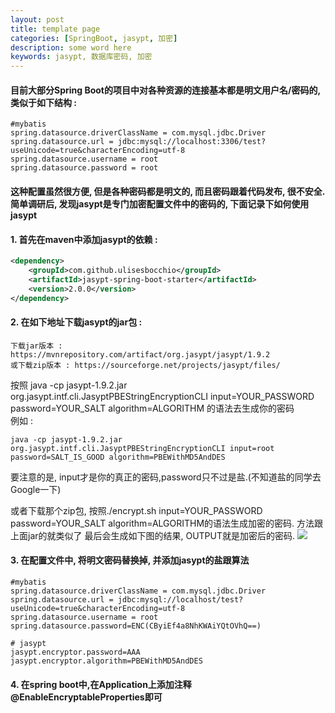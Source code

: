 ```yaml
---
layout: post  
title: template page  
categories: [SpringBoot, jasypt, 加密]  
description: some word here  
keywords: jasypt, 数据库密码, 加密  
---
```


#### 目前大部分Spring Boot的项目中对各种资源的连接基本都是明文用户名/密码的, 类似于如下结构 :
```
#mybatis
spring.datasource.driverClassName = com.mysql.jdbc.Driver
spring.datasource.url = jdbc:mysql://localhost:3306/test?useUnicode=true&characterEncoding=utf-8
spring.datasource.username = root
spring.datasource.password = root
```

#### 这种配置虽然很方便, 但是各种密码都是明文的, 而且密码跟着代码发布, 很不安全.简单调研后, 发现jasypt是专门加密配置文件中的密码的, 下面记录下如何使用jasypt

#### 1. 首先在maven中添加jasypt的依赖 :
```xml
<dependency>
    <groupId>com.github.ulisesbocchio</groupId>
    <artifactId>jasypt-spring-boot-starter</artifactId>
    <version>2.0.0</version>
</dependency>
```

#### 2. 在如下地址下载jasypt的jar包 :
```
下载jar版本 : https://mvnrepository.com/artifact/org.jasypt/jasypt/1.9.2
或下载zip版本 : https://sourceforge.net/projects/jasypt/files/
```
按照 java -cp jasypt-1.9.2.jar  org.jasypt.intf.cli.JasyptPBEStringEncryptionCLI input=YOUR_PASSWORD password=YOUR_SALT algorithm=ALGORITHM 的语法去生成你的密码  
例如 :
```
java -cp jasypt-1.9.2.jar  org.jasypt.intf.cli.JasyptPBEStringEncryptionCLI input=root password=SALT_IS_GOOD algorithm=PBEWithMD5AndDES
```
要注意的是, input才是你的真正的密码,password只不过是盐.(不知道盐的同学去Google一下)

或者下载那个zip包, 按照./encrypt.sh input=YOUR_PASSWORD password=YOUR_SALT algorithm=ALGORITHM的语法生成加密的密码. 方法跟上面jar的就类似了
最后会生成如下图的结果, OUTPUT就是加密后的密码.
![](https://taojintianxia.github.io/images/posts/springboot/jasypt/encript.png)

#### 3. 在配置文件中, 将明文密码替换掉, 并添加jasypt的盐跟算法
```
#mybatis
spring.datasource.driverClassName = com.mysql.jdbc.Driver
spring.datasource.url = jdbc:mysql://localhost/test?useUnicode=true&characterEncoding=utf-8
spring.datasource.username = root
spring.datasource.password=ENC(CByiEf4a8NhKWAiYQtOVhQ==)

# jasypt
jasypt.encryptor.password=AAA
jasypt.encryptor.algorithm=PBEWithMD5AndDES
```

#### 4. 在spring boot中,在Application上添加注释 @EnableEncryptableProperties即可














